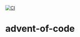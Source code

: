 [![CI](https://github.com/micknudsen/advent-of-code/actions/workflows/main.yml/badge.svg?branch=master)](https://github.com/micknudsen/advent-of-code/actions/workflows/main.yml)

# advent-of-code
